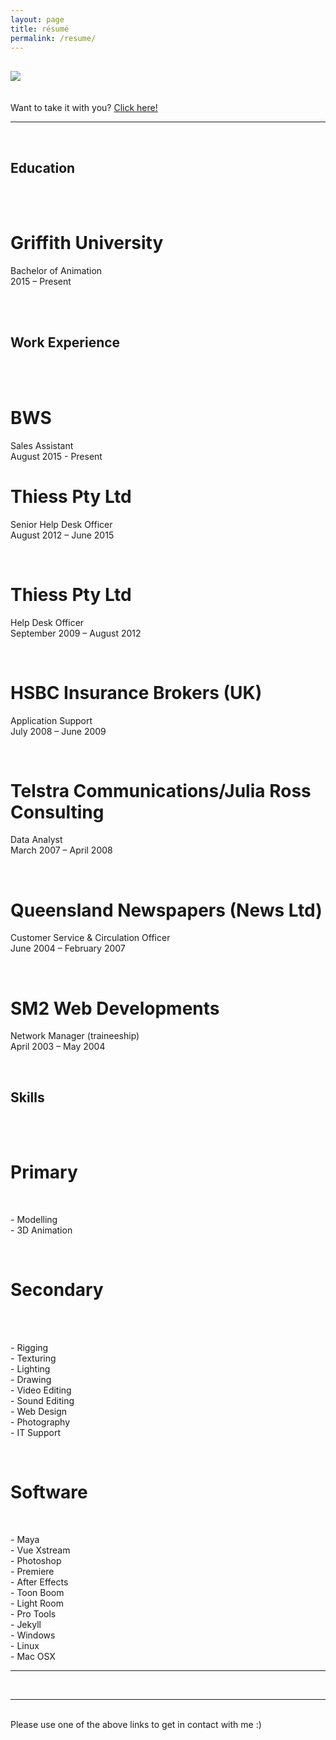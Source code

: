 ```yaml
---
layout: page
title: résumé
permalink: /resume/
---
```


## <img class="col one right" src="/img/res_pic.jpg">

<br/>
Want to take it with you? <a href="/img/Duane_McPherson_-_Resume.pdf" target="_blank">Click here!</a>
<br/>
<hr>
<br/>
<div class="col one left">

<h2>Education</h2><br/>
<br/>
<h1>Griffith University</h1>
<p>Bachelor of Animation<br/>
2015 – Present</p><br/>

<br/>
<h2>Work Experience</h2><br/>
<br/>
<h1>BWS</h1>
<p>Sales Assistant<br/>
August 2015 - Present
<br/>
<h1>Thiess Pty Ltd</h1>
<p>Senior Help Desk Officer<br/>
August 2012 – June 2015</p>
<br/>
<h1>Thiess Pty Ltd</h1>
<p>Help Desk Officer<br/>
September 2009 – August 2012</p>
<br/>
<h1>HSBC Insurance Brokers (UK)</h1>
<p>Application Support<br/>
July 2008 – June 2009</p>
<br/>
<h1>Telstra Communications/Julia Ross Consulting</h1>
<p>Data Analyst<br/>
March 2007 – April 2008</p>
<br/>
<h1>Queensland Newspapers (News Ltd)</h1>
<p>Customer Service & Circulation Officer<br/>
June 2004 – February 2007</p>
<br/>
<h1>SM2 Web Developments</h1>
<p>Network Manager (traineeship)<br/>
April 2003 – May 2004</p>
<br/>
</div>
<div class="right">
<h2>Skills</h2><br/>
<br/>
<h1>Primary</h1>
<br/><p>
-	Modelling<br/>
-	3D Animation<br/>
</p><br/>
<h1>Secondary</h1><br/>
<br/><p>
-	Rigging<br/>
-	Texturing<br/>
-	Lighting<br/>
-	Drawing<br/>
-	Video Editing<br/>
-	Sound Editing<br/>
-	Web Design<br/>
-	Photography<br/>
-	IT Support<br/>
</p><br/>
<h1>Software</h1>
<br/><p>
-	Maya<br/>
-	Vue Xstream<br/>
-	Photoshop<br/>
-	Premiere<br/>
-	After Effects<br/>
-	Toon Boom<br/>
-	Light Room<br/>
-	Pro Tools<br/>
-	Jekyll<br/>
-	Windows<br/>
-	Linux<br/>
-	Mac OSX<br/>
</p>
</div>

<hr/>

<br/>
<hr/>
<br/>
<span class="contacticon center">
	<a href="http://duanemcpherson.com/contact/"><i class="fa fa-envelope-square"></i></a>
	<a href="https://www.linkedin.com/in/duane-mcpherson" target="_blank"><i class="fa fa-linkedin-square"></i></a>
	<a href="http://dmcmodelling.tumblr.com/" target="_blank"><i class="fa fa-tumblr-square"></i></a>
	<a href="https://twitter.com/duanemcpherson" target="_blank"><i class="fa fa-twitter-square"></i></a>
</span>

<div class="col three caption">
	Please use one of the above links to get in contact with me :)
</div>

